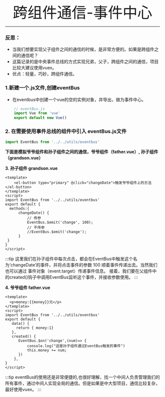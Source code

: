 <div align='center' ><font size='70'>跨组件通信-事件中心</font></div>

--------

### 反思：

* 当我们想要实现父子组件之间的通信的时候，是非常方便的。如果是跨组件之间的通信呢？
* 这篇记录的是中央事件总线的方式实现兄弟，父子，跨组件之间的通信，项目比较大建议使用vuex。
* 优点：轻量，巧妙，跨组件通信。

### 1.新建一个.js文件,创建eventBus

* 在eventbus中创建一个vue的空的实例对象，并导出，做为事件中心。

```javascript
    // eventBus.js
    import Vue from 'vue'
    export default new Vue()        
```
### 2. 在需要使用事件总线的组件中引入 eventBus.js文件
```javascript
import EventBus from '../../utils/eventbus'
```

**下面是模拟爷爷组件和孙子组件之间的通信，爷爷组件（father.vue）, 孙子组件（grandson.vue）**

**3. 孙子组件 grandson.vue**

```vue
<template>
    <el-button type="primary" @click="changeDate">触发爷爷组件上的方法</el-button>
</template>
<script> 
import EventBus from '../../utils/eventbus'
export default {
  methods:{
      changeDate() {
          // 传参
          EventBus.$emit('change', 100);
          // 不传参
          //EventBus.$emit('change');
      } 
 }
}
</script>
```
:::tip
这里我们在孙子组件中每次点击，都会在EventBus中触发这个名为’changeDate’的事件，并将点击事件的参数 100 顺着事件传递出去。当然我们也可以通过 事件对象（event.target）传递事件信息。
接着，我们要在父组件中的created()钩子中调用EventBus监听这个事件，并接收参数使用。
:::

**4. 爷爷组件 father.vue**

```vue
<template>
  <p>money:{{money}}元</p>
</template>
<script> 
import EventBus from '../../utils/eventbus'
export default {
   data() {
     return { money:1}
   },
   created() {
      EventBus.$on('change',(num)=> {
          console.log("这是孙子组件通过EventBus触发的事件")
          this.money += num;
      })
    },
}
</script>
```
:::tip
eventBus的使用还是非常便捷的,也很好理解，找一个中间人负责管理我们的所有事件，通过中间人实现全局的通信。但是如果是中大型项目，通信比较复杂，最好使用vuex。
:::


